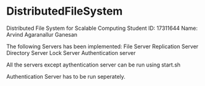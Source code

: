 # DistributedFileSystem

Distributed File System for Scalable Computing
Student ID: 17311644
Name: Arvind Agaranallur Ganesan

The following Servers has been implemented:
File Server 
Replication Server
Directory Server
Lock Server
Authentication server

All the servers except aythentication server can be run using start.sh

Authentication Server has to be run seperately.
